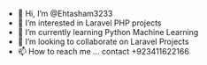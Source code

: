 - 👋 Hi, I’m @Ehtasham3233
- 👀 I’m interested in Laravel PHP projects
- 🌱 I’m currently learning Python Machine Learning
- 💞️ I’m looking to collaborate on Laravel Projects
- 📫 How to reach me ... contact +923411622166

<!---
Ehtasham3233/Ehtasham3233 is a ✨ special ✨ repository because its `README.md` (this file) appears on your GitHub profile.
You can click the Preview link to take a look at your changes.
--->
